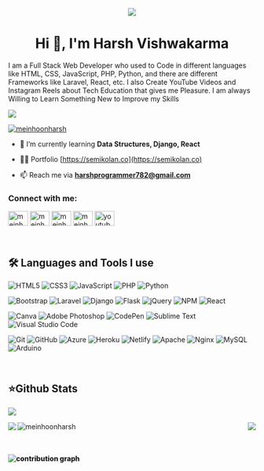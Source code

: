 <div align="center">
<img src="https://user-images.githubusercontent.com/42115530/92640221-9728ca00-f2fa-11ea-8994-c72b26e937de.gif" align="center"/>
</div>

<h1 align="center">Hi 👋, I'm Harsh Vishwakarma</h1>
<p> I am a Full Stack Web Developer who used to Code in
different languages like HTML, CSS, JavaScript, PHP, Python,
and there are different Frameworks like Laravel, React, etc.
I also Create YouTube Videos and Instagram Reels about
Tech Education that gives me Pleasure. I am always
Willing to Learn Something New to Improve my Skills</p>

![](https://komarev.com/ghpvc/?username=meinhoonharsh&color=green)

<p align="left"> <a href="https://github.com/ryo-ma/github-profile-trophy"><img src="https://github-profile-trophy.vercel.app/?username=meinhoonharsh&theme=onedark" alt="meinhoonharsh" /></a> </p>

- 🌱 I’m currently learning **Data Structures, Django, React**

- 👨‍💻 Portfolio [https://semikolan.co](https://semikolan.co)

- 📫 Reach me via **harshprogrammer782@gmail.com**


 
 
 
<h3 align="left">Connect with me:</h3>
<p align="left">
<a href="https://instagram.com/meinhoonharsh" target="blank"><img align="center" src="https://raw.githubusercontent.com/rahuldkjain/github-profile-readme-generator/master/src/images/icons/Social/instagram.svg" alt="meinhoonharsh" height="30" width="40" /></a>
<a href="https://linkedin.com/in/meinhoonharsh" target="blank"><img align="center" src="https://raw.githubusercontent.com/rahuldkjain/github-profile-readme-generator/master/src/images/icons/Social/linked-in-alt.svg" alt="meinhoonharsh" height="30" width="40" /></a>
<a href="https://twitter.com/meinhoonharsh" target="blank"><img align="center" src="https://raw.githubusercontent.com/rahuldkjain/github-profile-readme-generator/master/src/images/icons/Social/twitter.svg" alt="meinhoonharsh" height="30" width="40" /></a>
<a href="https://stackoverflow.com/users/13955129/harsh-vishwakarma" target="blank"><img align="center" src="https://raw.githubusercontent.com/rahuldkjain/github-profile-readme-generator/master/src/images/icons/Social/stack-overflow.svg" alt="meinhoonharsh" height="30" width="40" /></a>
<a href="https://www.youtube.com/channel/UCH5teysfHgUZmROSQlxr7tA" target="blank"><img align="center" src="https://raw.githubusercontent.com/rahuldkjain/github-profile-readme-generator/master/src/images/icons/Social/youtube.svg" alt="youtube" height="30" width="40" /></a>

</p>
 

<br /> 
<p align="left">
<h2><b>🛠 Languages and Tools I use </b></h2>

  
  
![HTML5](https://img.shields.io/badge/html5-040E2C?style=for-the-badge&logo=html5&logoColor=white)
![CSS3](https://img.shields.io/badge/css3-040E2C?style=for-the-badge&logo=css3&logoColor=white)
![JavaScript](https://img.shields.io/badge/javascript-040E2C?style=for-the-badge&logo=javascript&logoColor=%23F7DF1E)
![PHP](https://img.shields.io/badge/php-040E2C?style=for-the-badge&logo=php&logoColor=white)
![Python](https://img.shields.io/badge/python-040E2C?style=for-the-badge&logo=python&logoColor=ffdd54)

![Bootstrap](https://img.shields.io/badge/bootstrap-040E2C?style=for-the-badge&logo=bootstrap&logoColor=white)
![Laravel](https://img.shields.io/badge/laravel-040E2C?style=for-the-badge&logo=laravel&logoColor=white)
![Django](https://img.shields.io/badge/django-040E2C?style=for-the-badge&logo=django&logoColor=white)
![Flask](https://img.shields.io/badge/flask-040E2C?style=for-the-badge&logo=flask&logoColor=white)
![jQuery](https://img.shields.io/badge/jquery-040E2C?style=for-the-badge&logo=jquery&logoColor=white)
![NPM](https://img.shields.io/badge/NPM-040E2C?style=for-the-badge&logo=npm&logoColor=white)
![React](https://img.shields.io/badge/react-040E2C?style=for-the-badge&logo=react&logoColor=%2361DAFB)

![Canva](https://img.shields.io/badge/Canva-040E2C?style=for-the-badge&logo=Canva&logoColor=white)
![Adobe Photoshop](https://img.shields.io/badge/adobephotoshop-040E2C?style=for-the-badge&logo=adobephotoshop&logoColor=white)
![CodePen](https://img.shields.io/badge/CodePen-040E2C?style=for-the-badge&logo=codepen&logoColor=black)
![Sublime Text](https://img.shields.io/badge/sublime_text-040E2C?style=for-the-badge&logo=sublime-text&logoColor=important)
![Visual Studio Code](https://img.shields.io/badge/Visual%20Studio%20Code-040E2C?style=for-the-badge&logo=visual-studio-code&logoColor=white)

![Git](https://img.shields.io/badge/git-040E2C?style=for-the-badge&logo=git&logoColor=white)
![GitHub](https://img.shields.io/badge/github-040E2C?style=for-the-badge&logo=github&logoColor=white)
![Azure](https://img.shields.io/badge/azure-040E2C?style=for-the-badge&logo=azure-devops&logoColor=white)
![Heroku](https://img.shields.io/badge/heroku-040E2C?style=for-the-badge&logo=heroku&logoColor=white)
![Netlify](https://img.shields.io/badge/netlify-040E2C?style=for-the-badge&logo=netlify&logoColor=#00C7B7) 
![Apache](https://img.shields.io/badge/apache-040E2C?style=for-the-badge&logo=apache&logoColor=white)
![Nginx](https://img.shields.io/badge/nginx-040E2C?style=for-the-badge&logo=nginx&logoColor=white)
![MySQL](https://img.shields.io/badge/mysql-040E2C?style=for-the-badge&logo=mysql&logoColor=white)
![Arduino](https://img.shields.io/badge/-Arduino-040E2C?style=for-the-badge&logo=Arduino&logoColor=white)

</p>

<br />
<h2><b>⭐Github Stats</b></h2> 

![](https://komarev.com/ghpvc/?username=meinhoonharsh&color=00ACFF)

<a align="center" href="https://github.com/meinhoonharsh/meinhoonharsh">
  <img align="left" src="https://github-readme-stats.vercel.app/api?username=meinhoonharsh&show_icons=true&theme=algolia&repo=meinhoonharsh&hide_border=true&bg_color=0a192f&text_color=e6f1ff&title_color=64ffda" />
  <img align="right" src="https://github-readme-stats.vercel.app/api/top-langs/?username=meinhoonharsh&show_icons=true&theme=algolia&repo=meinhoonharsh&hide_border=true&bg_color=0a192f&text_color=e6f1ff&title_color=64ffda" />
  <img align="left" src="https://github-readme-streak-stats.herokuapp.com?user=meinhoonharsh&theme=algolia&hide_border=true&background=0A192F&stroke=8892B0&ring=64FFDA&fire=8892B0&border=DD2727&currStreakNum=E6F1FF&sideNums=E6F1FF&sideLabels=64FFDA&currStreakLabel=E6F1FF&dates=CCD6F6" alt="meinhoonharsh" /></p>
<div style="font-weight: 800;">
</a>

<br>

<br />
<br />
<p><img src="https://activity-graph.herokuapp.com/graph?username=meinhoonharsh&bg_color=0a192f&color=e6f1ff&line=64ffda&hide_border=true" alt="contribution graph" /></p>
